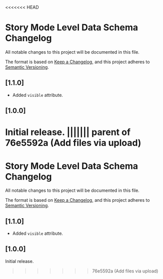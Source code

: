 <<<<<<< HEAD
# Story Mode Level Data Schema Changelog

All notable changes to this project will be documented in this file.

The format is based on [Keep a Changelog](https://keepachangelog.com/en/1.0.0/),
and this project adheres to [Semantic Versioning](https://semver.org/spec/v2.0.0.html).

## [1.1.0]
- Added `visible` attribute.

## [1.0.0]
Initial release.
||||||| parent of 76e5592a (Add files via upload)
=======
# Story Mode Level Data Schema Changelog

All notable changes to this project will be documented in this file.

The format is based on [Keep a Changelog](https://keepachangelog.com/en/1.0.0/),
and this project adheres to [Semantic Versioning](https://semver.org/spec/v2.0.0.html).

## [1.1.0]
- Added `visible` attribute.

## [1.0.0]
Initial release.
>>>>>>> 76e5592a (Add files via upload)
